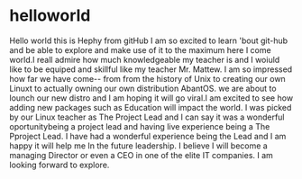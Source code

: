# helloworld
Hello world this is Hephy from gitHub I am so excited to learn 'bout git-hub and be able to explore and make use of it to the maximum here I come world.I reall admire how much knowledgeable my teacher is and I woiuld like to be equiped and skillful like my teacher Mr. Mattew. I am so impressed how far we have come-- from from the history of Unix to creating our own Linuxt to actually owning our own distribution AbantOS. we are about to lounch our new distro and I am hoping it will go viral.I am excited to see how adding new packages such as Education will impact the world. I was picked by our Linux teacher as The Project Lead and I can say it was a wonderful oportunitybeing a project lead and having live experience being a The Pproject Lead. I have had a wonderful experience being the Lead and I am happy it will help me In the future leadership. I believe I will become a managing Director or even a CEO in one of the elite IT companies. I am looking forward to explore.
